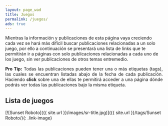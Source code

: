 ```yaml
---
layout: page_wad
title: Juegos
permalink: /juegos/
ads: true
---
```


Mientras la información y publicaciones de esta página vaya creciendo cada vez 
se hará más difícil buscar publicaciones relacionadas a un solo juego, por 
ello a continuación se presentará una lista de links que te permitirán ir a 
páginas con solo publicaciones relacionadas a cada uno de los juego, sin ver 
publicaciones de otros temas entremedio.

<p class="notice-info" align="justify"><strong>Pro Tip:</strong> Todas las 
publicaciones pueden tener una o más etiquetas (tags), las cuales se encuentran listadas abajo de la fecha de cada publicación. 
Haciendo <strong>click</strong> sobre una de ellas te permitirá acceder a una 
página dónde podrás ver todas las publicaciones bajo la misma etiqueta.</p>

<h2 class="ribbon">Lista de juegos</h2>

[![Sunset Roboto]({{ site.url }}/images/sr-title.jpg)]({{ site.url }}/tags/Sunset Roboto/){: .link-image}